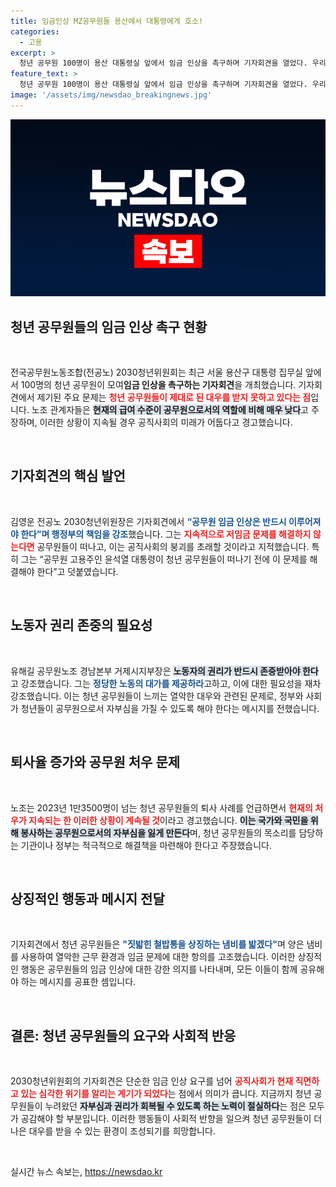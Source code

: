 ```yaml
---
title: 임금인상 MZ공무원들 용산에서 대통령에게 호소!
categories:
  - 고용
excerpt: >
  청년 공무원 100명이 용산 대통령실 앞에서 임금 인상을 촉구하며 기자회견을 열었다. 우리의 월급은 초라하고 매년 삭감된다며 고발한 이들은 공직 사회의 정상화를 위해 목소리를 높였다.
feature_text: >
  청년 공무원 100명이 용산 대통령실 앞에서 임금 인상을 촉구하며 기자회견을 열었다. 우리의 월급은 초라하고 매년 삭감된다며 고발한 이들은 공직 사회의 정상화를 위해 목소리를 높였다.
image: '/assets/img/newsdao_breakingnews.jpg'
---
```


<p><img src="/assets/img/newsdao_breakingnews.jpg" alt="ranknews 속보" /></p>

<h2 data-ke-size="size26">청년 공무원들의 임금 인상 촉구 현황</h2>

<p data-ke-size="size16">&nbsp;</p> 

<p>전국공무원노동조합(전공노) 2030청년위원회는 최근 서울 용산구 대통령 집무실 앞에서 100명의 청년 공무원이 모여<strong><b>임금 인상을 촉구하는 기자회견</b></strong>을 개최했습니다. 기자회견에서 제기된 주요 문제는 <b><span style="color: #ee2323;">청년 공무원들이 제대로 된 대우를 받지 못하고 있다는 점</span></b>입니다. 노조 관계자들은 <b><span style="background-color: #21538527;">현재의 급여 수준이 공무원으로서의 역할에 비해 매우 낮다</span></b>고 주장하며, 이러한 상황이 지속될 경우 공직사회의 미래가 어둡다고 경고했습니다.</p>

<p data-ke-size="size16">&nbsp;</p>

<h2 data-ke-size="size26">기자회견의 핵심 발언</h2>

<p data-ke-size="size16">&nbsp;</p>

<p>김영운 전공노 2030청년위원장은 기자회견에서 <b><span style="color: #1a5490;">“공무원 임금 인상은 반드시 이루어져야 한다”며 행정부의 책임을 강조</span></b>했습니다. 그는 <b><span style="color: #ee2323;">지속적으로 저임금 문제를 해결하지 않는다면</span></b> 공무원들이 떠나고, 이는 공직사회의 붕괴를 초래할 것이라고 지적했습니다. 특히 그는 “공무원 고용주인 윤석열 대통령이 청년 공무원들이 떠나기 전에 이 문제를 해결해야 한다”고 덧붙였습니다.</p>

<p data-ke-size="size16">&nbsp;</p>

<h2 data-ke-size="size26">노동자 권리 존중의 필요성</h2>

<p data-ke-size="size16">&nbsp;</p>

<p>유해길 공무원노조 경남본부 거제시지부장은 <b><span style="background-color: #21538527;">노동자의 권리가 반드시 존중받아야 한다</span></b>고 강조했습니다. 그는 <b><span style="color: #1a5490;">정당한 노동의 대가를 제공하라</span></b>고하고, 이에 대한 필요성을 재차 강조했습니다. 이는 청년 공무원들이 느끼는 열악한 대우와 관련된 문제로, 정부와 사회가 청년들이 공무원으로서 자부심을 가질 수 있도록 해야 한다는 메시지를 전했습니다.</p>

<p data-ke-size="size16">&nbsp;</p>

<h2 data-ke-size="size26">퇴사율 증가와 공무원 처우 문제</h2>

<p data-ke-size="size16">&nbsp;</p>

<p>노조는 2023년 1만3500명이 넘는 청년 공무원들의 퇴사 사례를 언급하면서 <b><span style="color: #ee2323;">현재의 처우가 지속되는 한 이러한 상황이 계속될 것</span></b>이라고 경고했습니다. <b><span style="background-color: #21538527;">이는 국가와 국민을 위해 봉사하는 공무원으로서의 자부심을 잃게 만든다</span></b>며, 청년 공무원들의 목소리를 담당하는 기관이나 정부는 적극적으로 해결책을 마련해야 한다고 주장했습니다.</p>

<p data-ke-size="size16">&nbsp;</p>

<h2 data-ke-size="size26">상징적인 행동과 메시지 전달</h2>

<p data-ke-size="size16">&nbsp;</p>

<p>기자회견에서 청년 공무원들은 <b><span style="color: #1a5490;">"짓밟힌 철밥통을 상징하는 냄비를 밟겠다"</span></b>며 양은 냄비를 사용하여 열악한 근무 환경과 임금 문제에 대한 항의를 고조했습니다. 이러한 상징적인 행동은 공무원들의 임금 인상에 대한 강한 의지를 나타내며, 모든 이들이 함께 공유해야 하는 메시지를 공표한 셈입니다.</p>

<p data-ke-size="size16">&nbsp;</p>

<h2 data-ke-size="size26">결론: 청년 공무원들의 요구와 사회적 반응</h2>

<p data-ke-size="size16">&nbsp;</p>

<p>2030청년위원회의 기자회견은 단순한 임금 인상 요구를 넘어 <b><span style="color: #ee2323;">공직사회가 현재 직면하고 있는 심각한 위기를 알리는 계기가 되었다</span></b>는 점에서 의미가 큽니다. 지금까지 청년 공무원들이 누려왔던 <b><span style="background-color: #21538527;">자부심과 권리가 회복될 수 있도록 하는 노력이 절실하다</span></b>는 점은 모두가 공감해야 할 부분입니다. 이러한 행동들이 사회적 반향을 일으켜 청년 공무원들이 더 나은 대우를 받을 수 있는 환경이 조성되기를 희망합니다. </p>

<p data-ke-size="size16">&nbsp;</p>
실시간 뉴스 속보는, <a href="https://newsdao.kr" rel="dofollow">https://newsdao.kr</a>



